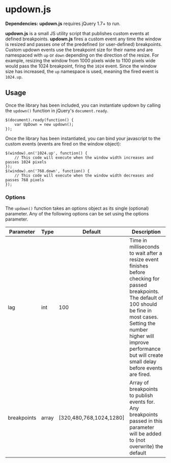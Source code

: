 updown.js
=========

**Dependencies:**
**updown.js** requires jQuery 1.7+ to run.

**updown.js** is a small JS utility script that publishes custom events at defined breakpoints.  **updown.js** fires a custom event any time the window is resized and passes one of the predefined (or user-defined) breakpoints.  Custom updown events use the breakpoint size for their name and are namespaced with `up` or `down` depending on the direction of the resize.  For example, resizing the window from 1000 pixels wide to 1100 pixels wide would pass the 1024 breakpoint, firing the `1024` event.  Since the window size has increased, the `up` namespace is used, meaning the fired event is `1024.up`.



## Usage ##

Once the library has been included, you can instantiate updown by calling the `updown()` function in jQuery's `document.ready`.  

    $(document).ready(function() {
        var UpDown = new updown();
    });

Once the library has been instantiated, you can bind your javascript to the custom events (events are fired on the window object):
  
    $(window).on('1024.up', function() { 
        // This code will execute when the window width increases and passes 1024 pixels
    });
    $(window).on('768.down', function() { 
        // This code will execute when the window width decreases and passes 768 pixels
    });



	
### Options ###
The `updown()` function takes an options object as its single (optional) parameter.  Any of the following options can be set using the options parameter.

<table summary="Object properties for the updown.js constructor function parameter">
	<thead>
		<tr>
			<th scope="col">Parameter</th>
			<th scope="col">Type</th>
			<th scope="col">Default</th>
			<th scope="col">Description</th>
		</tr>
	</thead>
	<tbody>
        <tr>
			<td>lag</td>
			<td>int</td>
			<td>100</td>
			<td>Time in milliseconds to wait after a resize event finishes before checking for passed breakpoints.  The default of 100 should be fine in most cases.  Setting the number higher will improve performance but will create small delay before events are fired.</td>
		</tr>		
		<tr>
			<td>breakpoints</td>
			<td>array</td>
			<td>[320,480,768,1024,1280]</td>
			<td>Array of breakpoints to publish events for.  Any breakpoints passed in this parameter will be added to (not overwrite) the default</td>
		</tr>		
	</tbody>
</table>


		
